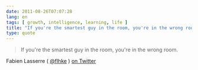 ```yaml
---
date: 2011-08-26T07:07:28
lang: en
tags: [ growth, intelligence, learning, life ]
title: "If you're the smartest guy in the room, you're in the wrong room"
type: quote
---
```


> If you're the smartest guy in the room, you're in the wrong room.

Fabien Lasserre ( [\@flhke](http://twitter.com/flhke) ) [on
Twitter](http://twitter.com/flhke/status/106999040780148737)


